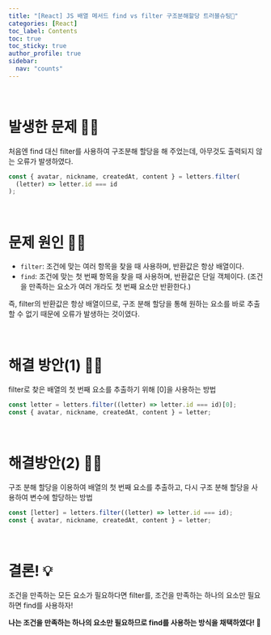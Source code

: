 ```yaml
---
title: "[React] JS 배열 메서드 find vs filter 구조분해할당 트러블슈팅💫"
categories: [React]
toc_label: Contents
toc: true
toc_sticky: true
author_profile: true
sidebar:
  nav: "counts"
---
```


<br>

# 발생한 문제 🤦‍♀️

처음엔 find 대신 filter를 사용하여 구조분해 할당을 해 주었는데, 아무것도 출력되지 않는 오류가 발생하였다.

```jsx
const { avatar, nickname, createdAt, content } = letters.filter(
  (letter) => letter.id === id
);
```

<br>

# 문제 원인 🤷‍♀️

- `filter`: 조건에 맞는 여러 항목을 찾을 때 사용하며, 반환값은 항상 배열이다.
- `find`: 조건에 맞는 첫 번째 항목을 찾을 때 사용하며, 반환값은 단일 객체이다. (조건을 만족하는 요소가 여러 개라도 첫 번째 요소만 반환한다.)

즉, filter의 반환값은 항상 배열이므로, 구조 분해 할당을 통해 원하는 요소를 바로 추출할 수 없기 때문에 오류가 발생하는 것이였다.

<br>

# 해결 방안(1) 💁‍♀️

filter로 찾은 배열의 첫 번째 요소를 추출하기 위해 [0]을 사용하는 방법

```jsx
const letter = letters.filter((letter) => letter.id === id)[0];
const { avatar, nickname, createdAt, content } = letter;
```

<br>

# 해결방안(2) 💁‍♀️

구조 분해 할당을 이용하여 배열의 첫 번째 요소를 추출하고, 다시 구조 분해 할당을 사용하여 변수에 할당하는 방법

```jsx
const [letter] = letters.filter((letter) => letter.id === id);
const { avatar, nickname, createdAt, content } = letter;
```

<br>

# 결론! 💡

조건을 만족하는 모든 요소가 필요하다면 filter를, 조건을 만족하는 하나의 요소만 필요하면 find를 사용하자!

**나는 조건을 만족하는 하나의 요소만 필요하므로 find를 사용하는 방식을 채택하였다! 🎯**

<br>
